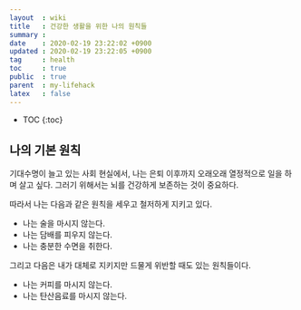 ```yaml
---
layout  : wiki
title   : 건강한 생활을 위한 나의 원칙들
summary : 
date    : 2020-02-19 23:22:02 +0900
updated : 2020-02-19 23:22:05 +0900
tag     : health
toc     : true
public  : true
parent  : my-lifehack
latex   : false
---
```

* TOC
{:toc}

## 나의 기본 원칙

기대수명이 늘고 있는 사회 현실에서, 나는 은퇴 이후까지 오래오래 열정적으로 일을 하며 살고 싶다.
그러기 위해서는 뇌를 건강하게 보존하는 것이 중요하다.

따라서 나는 다음과 같은 원칙을 세우고 철저하게 지키고 있다.

* 나는 술을 마시지 않는다.
* 나는 담배를 피우지 않는다.
* 나는 충분한 수면을 취한다.

그리고 다음은 내가 대체로 지키지만 드물게 위반할 때도 있는 원칙들이다.

* 나는 커피를 마시지 않는다.
* 나는 탄산음료를 마시지 않는다.





